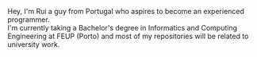 Hey, I'm Rui a guy from Portugal who aspires to become an experienced programmer.
<br>
I'm currently taking a Bachelor's degree in Informatics and Computing Engineering at FEUP (Porto) and most of my repositories will be related to university work.


<!---
rui-exe/rui-exe is a ✨ special ✨ repository because its `README.md` (this file) appears on your GitHub profile.
You can click the Preview link to take a look at your changes.
--->
